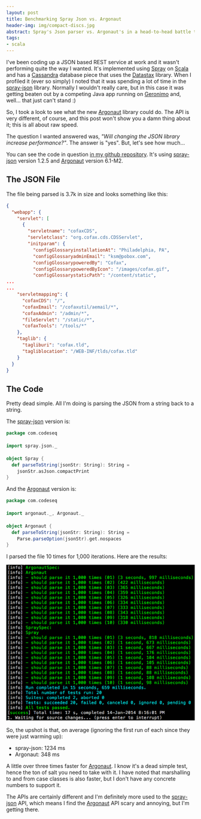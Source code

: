 ```yaml
---
layout: post
title: Benchmarking Spray Json vs. Argonaut
header-img: img/compact-discs.jpg
abstract: Spray's Json parser vs. Argonaut's in a head-to-head battle to the death.
tags:
- scala
---
```

I've been coding up a JSON based REST service at work and it wasn't performing quite the way I wanted.  It's implemented using [Spray][1] on [Scala][3] and has a [Cassandra][4] database piece that uses the [Datastax][5] library.  When I profiled it (ever so simply) I noted that it was spending a lot of time in the [spray-json][6] library.  Normally I wouldn't really care, but in this case it was getting beaten out by a competing Java app running on [Geronimo][7] and, well... that just can't stand :)

So, I took a look to see what the new [Argonaut][2] library could do.  The API is very different, of course, and this post won't show you a damn thing about it; this is all about raw speed.

The question I wanted answered was, _"Will changing the JSON library increase performance?"_.  The answer is "yes".  But, let's see how much...

You can see the code in question [in my github repository][8].  It's using [spray-json][6] version 1.2.5 and [Argonaut][2] version 6.1-M2.

The JSON File
-------------

The file being parsed is 3.7k in size and looks something like this:

``` json
{
  "webapp": {
    "servlet": [   
      {
        "servletname": "cofaxCDS",
        "servletclass": "org.cofax.cds.CDSServlet",
        "initparam": {
          "configGlossaryinstallationAt": "Philadelphia, PA",
          "configGlossaryadminEmail": "ksm@pobox.com",
          "configGlossarypoweredBy": "Cofax",
          "configGlossarypoweredByIcon": "/images/cofax.gif",
          "configGlossarystaticPath": "/content/static",
...
...
    "servletmapping": {
      "cofaxCDS": "/",
      "cofaxEmail": "/cofaxutil/aemail/*",
      "cofaxAdmin": "/admin/*",
      "fileServlet": "/static/*",
      "cofaxTools": "/tools/*"
    },
    "taglib": {
      "tagliburi": "cofax.tld",
      "tagliblocation": "/WEB-INF/tlds/cofax.tld"
    }
  }
}
```

The Code
--------

Pretty dead simple.  All I'm doing is parsing the JSON from a string back to a string.

The [spray-json][6] version is:

``` scala
package com.codeseq

import spray.json._

object Spray {
  def parseToString(jsonStr: String): String =
    jsonStr.asJson.compactPrint
}
```

And the [Argonaut][2] version is:

``` scala
package com.codeseq

import argonaut._, Argonaut._

object Argonaut {
  def parseToString(jsonStr: String): String =
    Parse.parseOption(jsonStr).get.nospaces
}
```

I parsed the file 10 times for 1,000 iterations.  Here are the results:

<img src="/images/spray-vs-argonaut.png" class="unadorned"/>

So, the upshot is that, on average (ignoring the first run of each since they were just warming up):

- spray-json: 1234 ms
- Argonaut: 348 ms

A little over three times faster for [Argonaut][2].  I know it's a dead simple test, hence the ton of salt you need to take with it.  I have noted that marshalling to and from case classes is also faster, but I don't have any concrete numbers to support it.

The APIs are certainly different and I'm definitely more used to the [spray-json][6] API, which means I find the [Argonaut][2] API scary and annoying, but I'm getting there.

  [1]: http://spray.io "Spray"
  [2]: http://argonaut.io "Argonaut"
  [3]: http://scala-lang.org "Scala"
  [4]: http://cassandra.apache.org "Cassandra"
  [5]: http://datastax.com "Datastax"
  [6]: https://github.com/spray/spray-json "spray-json"
  [7]: http://geronimo.apache.org/ "Geronimo"
  [8]: https://github.com/derekwyatt/spray-json-vs-argonaut "spray-vs-argonaut"
